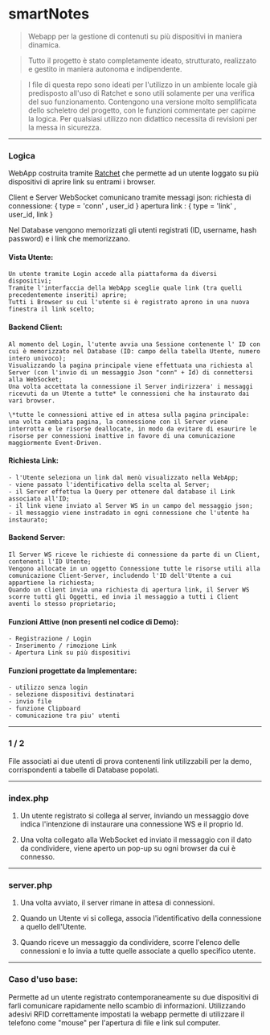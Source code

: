 # smartNotes

> Webapp per la gestione di contenuti su più dispositivi in maniera dinamica.
 
> Tutto il progetto è stato completamente ideato, strutturato, realizzato e gestito in maniera autonoma e indipendente.

> I file di questa repo sono ideati per l'utilizzo in un ambiente locale già predisposto all'uso di Ratchet e sono utili solamente per una verifica del suo funzionamento.
> Contengono una versione molto semplificata dello scheletro del progetto, con le funzioni commentate per capirne la logica. Per qualsiasi utilizzo non didattico necessita di revisioni per la messa in sicurezza. 

---

### Logica

WebApp costruita tramite [Ratchet](http://socketo.me/docs/deploy) che permette ad un utente loggato su più dispositivi di aprire link su entrami i browser.

Client e Server WebSocket comunicano tramite messagi json:
	richiesta di connessione: { type = 'conn' , user_id }
	apertura link : 	  { type = 'link' , user_id, link }

Nel Database vengono memorizzati gli utenti registrati (ID, username, hash password) e i link che memorizzano.
#### Vista Utente:
    Un utente tramite Login accede alla piattaforma da diversi dispositivi;
    Tramite l'interfaccia della WebApp sceglie quale link (tra quelli precedentemente inseriti) aprire;
    Tutti i Browser su cui l'utente si è registrato aprono in una nuova finestra il link scelto;
    

#### Backend Client:
    Al momento del Login, l'utente avvia una Sessione contenente l' ID con cui è memorizzato nel Database (ID: campo della tabella Utente, numero intero univoco);
    Visualizzando la pagina principale viene effettuata una richiesta al Server (con l'invio di un messaggio Json "conn" + Id) di connettersi alla WebSocket;
    Una volta accettata la connessione il Server indirizzera' i messaggi ricevuti da un Utente a tutte* le connessioni che ha instaurato dai vari browser.
    
    \*tutte le connessioni attive ed in attesa sulla pagina principale: una volta cambiata pagina, la connessione con il Server viene interrotta e le risorse deallocate, in modo da evitare di esaurire le risorse per connessioni inattive in favore di una comunicazione maggiormente Event-Driven.
 

#### Richiesta Link:
	- l'Utente seleziona un link dal menù visualizzato nella WebApp;
	- viene passato l'identificativo della scelta al Server;
	- il Server effettua la Query per ottenere dal database il Link associato all'ID;
	- il link viene inviato al Server WS in un campo del messaggio json;
	- il messaggio viene instradato in ogni connessione che l'utente ha instaurato;


#### Backend Server:
    Il Server WS riceve le richieste di connessione da parte di un Client, contenenti l'ID Utente;
    Vengono allocate in un oggetto Connessione tutte le risorse utili alla comunicazione Client-Server, includendo l'ID dell'Utente a cui appartiene la richiesta;
    Quando un client invia una richiesta di apertura link, il Server WS scorre tutti gli Oggetti, ed invia il messaggio a tutti i Client aventi lo stesso proprietario;



#### Funzioni Attive (non presenti nel codice di Demo):
    - Registrazione / Login
	- Inserimento / rimozione Link
	- Apertura Link su più dispositivi

#### Funzioni progettate da Implementare:
	- utilizzo senza login
	- selezione dispositivi destinatari
	- invio file
	- funzione Clipboard
	- comunicazione tra piu' utenti

---

### 1 / 2

File associati ai due utenti di prova contenenti link utilizzabili per la demo, corrispondenti a tabelle di Database popolati.

---
### index.php

1. Un utente registrato si collega al server, inviando un messaggio dove indica l'intenzione di instaurare una connessione WS e il proprio Id.

2. Una volta collegato alla WebSocket ed inviato il messaggio con il dato da condividere, viene aperto un pop-up su ogni browser da cui è connesso.

---

### server.php

1. Una volta avviato, il server rimane in attesa di connessioni.

2. Quando un Utente vi si collega, associa l'identificativo della connessione a quello dell'Utente.

3. Quando riceve un messaggio da condividere, scorre l'elenco delle connessioni e lo invia a tutte quelle associate a quello specifico utente.

---

### Caso d'uso base:
Permette ad un utente registrato contemporaneamente su due dispositivi di farli comunicare rapidamente nello scambio di informazioni. 
Utilizzando adesivi RFID correttamente impostati la webapp permette di utilizzare il telefono come "mouse" per l'apertura di file e link sul computer.
